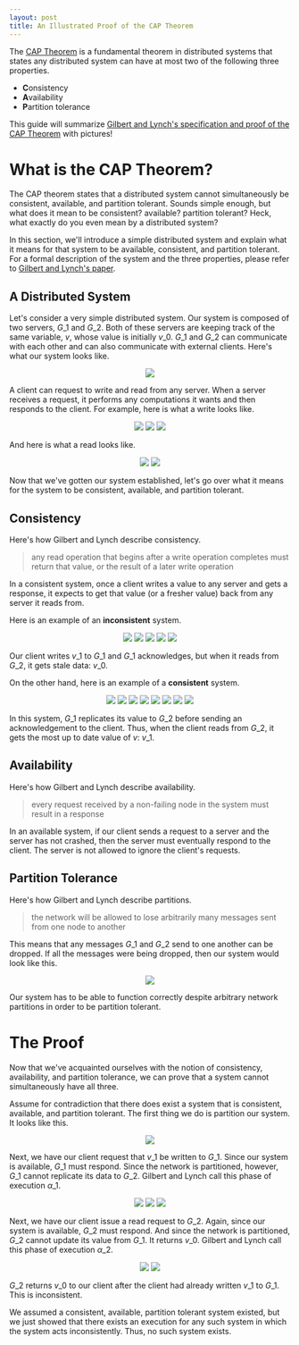 ```yaml
---
layout: post
title: An Illustrated Proof of the CAP Theorem
---
```


The [CAP Theorem][wikipedia] is a fundamental theorem in distributed systems
that states any distributed system can have at most two of the following three
properties.

- **C**onsistency
- **A**vailability
- **P**artition tolerance

This guide will summarize [Gilbert and Lynch's specification and proof of the
CAP Theorem][paper] with pictures!

# What is the CAP Theorem? #
The CAP theorem states that a distributed system cannot simultaneously be
consistent, available, and partition tolerant. Sounds simple enough, but what
does it mean to be consistent? available? partition tolerant? Heck, what
exactly do you even mean by a distributed system?

In this section, we'll introduce a simple distributed system and explain what
it means for that system to be available, consistent, and partition tolerant.
For a formal description of the system and the three properties, please refer
to [Gilbert and Lynch's paper][paper]. 

## A Distributed System ##
Let's consider a very simple distributed system. Our system is composed of two
servers, $G\_1$ and $G\_2$. Both of these servers are keeping track of the same
variable, $v$, whose value is initially $v\_0$. $G\_1$ and $G\_2$ can communicate
with each other and can also communicate with external clients. Here's
what our system looks like.

<center>
<img src="{{site.url}}/assets/cap/cap1.svg" class="half-image">
</center>

A client can request to write and read from any server. When a server receives
a request, it performs any computations it wants and then responds to the
client. For example, here is what a write looks like.

<center>
<img src="{{site.url}}/assets/cap/cap2.svg" class="half-image">
<img src="{{site.url}}/assets/cap/cap3.svg" class="half-image">
<img src="{{site.url}}/assets/cap/cap4.svg" class="half-image">
</center>

And here is what a read looks like.

<center>
<img src="{{site.url}}/assets/cap/cap5.svg" class="half-image">
<img src="{{site.url}}/assets/cap/cap6.svg" class="half-image">
</center>

Now that we've gotten our system established, let's go over what it means for
the system to be consistent, available, and partition tolerant.

## Consistency ##
Here's how Gilbert and Lynch describe consistency.

> any read operation that begins after a write operation completes must return
> that value, or the result of a later write operation

In a consistent system, once a client writes a value to any server and gets a
response, it expects to get that value (or a fresher value) back from any
server it reads from. 

Here is an example of an **inconsistent** system. 

<center>
<img src="{{site.url}}/assets/cap/cap7.svg" class="half-image">
<img src="{{site.url}}/assets/cap/cap8.svg" class="half-image">
<img src="{{site.url}}/assets/cap/cap9.svg" class="half-image">
<img src="{{site.url}}/assets/cap/cap10.svg" class="half-image">
<img src="{{site.url}}/assets/cap/cap11.svg" class="half-image">
</center>

Our client writes $v\_1$ to $G\_1$ and $G\_1$ acknowledges, but when it reads from
$G\_2$, it gets stale data: $v\_0$.

On the other hand, here is an example of a **consistent** system.

<center>
<img src="{{site.url}}/assets/cap/cap12.svg" class="half-image">
<img src="{{site.url}}/assets/cap/cap13.svg" class="half-image">
<img src="{{site.url}}/assets/cap/cap14.svg" class="half-image">
<img src="{{site.url}}/assets/cap/cap15.svg" class="half-image">
<img src="{{site.url}}/assets/cap/cap16.svg" class="half-image">
<img src="{{site.url}}/assets/cap/cap17.svg" class="half-image">
<img src="{{site.url}}/assets/cap/cap18.svg" class="half-image">
<img src="{{site.url}}/assets/cap/cap19.svg" class="half-image">
</center>

In this system, $G\_1$ replicates its value to $G\_2$ before sending an
acknowledgement to the client. Thus, when the client reads from $G\_2$, it gets
the most up to date value of $v$: $v\_1$.

## Availability ##
Here's how Gilbert and Lynch describe availability.

> every request received by a non-failing node in the system must result in a
> response

In an available system, if our client sends a request to a server and the server
has not crashed, then the server must eventually respond to the client. The
server is not allowed to ignore the client's requests.

## Partition Tolerance ##
Here's how Gilbert and Lynch describe partitions.

> the network will be allowed to lose arbitrarily many messages sent from one
> node to another

This means that any messages $G\_1$ and $G\_2$ send to one another can
be dropped.  If all the messages were being dropped, then our system would look
like this.

<center>
<img src="{{site.url}}/assets/cap/cap20.svg" class="half-image">
</center>

Our system has to be able to function correctly despite arbitrary network
partitions in order to be partition tolerant.

# The Proof #
Now that we've acquainted ourselves with the notion of consistency,
availability, and partition tolerance, we can prove that a system cannot
simultaneously have all three.

Assume for contradiction that there does exist a system that is consistent,
available, and partition tolerant. The first thing we do is partition our
system. It looks like this.

<center>
<img src="{{site.url}}/assets/cap/cap21.svg" class="half-image">
</center>

Next, we have our client request that $v\_1$ be written to $G\_1$. Since our
system is available, $G\_1$ must respond. Since the network is partitioned,
however, $G\_1$ cannot replicate its data to $G\_2$. Gilbert and Lynch call
this phase of execution $\alpha\_1$. 

<center>
<img src="{{site.url}}/assets/cap/cap22.svg" class="half-image">
<img src="{{site.url}}/assets/cap/cap23.svg" class="half-image">
<img src="{{site.url}}/assets/cap/cap24.svg" class="half-image">
</center>

Next, we have our client issue a read request to $G\_2$. Again, since our
system is available, $G\_2$ must respond. And since the network is partitioned,
$G\_2$ cannot update its value from $G\_1$. It returns $v\_0$. Gilbert and
Lynch call this phase of execution $\alpha\_2$.

<center>
<img src="{{site.url}}/assets/cap/cap25.svg" class="half-image">
<img src="{{site.url}}/assets/cap/cap26.svg" class="half-image">
</center>

$G\_2$ returns $v\_0$ to our client after the client had already written $v\_1$
to $G\_1$. This is inconsistent.

We assumed a consistent, available, partition tolerant system existed, but we
just showed that there exists an execution for any such system in which the
system acts inconsistently. Thus, no such system exists.

[paper]:     http://lpd.epfl.ch/sgilbert/pubs/BrewersConjecture-SigAct.pdf
[wikipedia]: http://en.wikipedia.org/wiki/CAP_theorem

<script type="text/javascript" src="http://cdn.mathjax.org/mathjax/latest/MathJax.js?config=TeX-AMS-MML_HTMLorMML"></script>
<script type="text/javascript">
MathJax.Hub.Config({
    tex2jax: {
        inlineMath: [['$','$'], ['$','$']],
        processEscapes: true
    }
});
</script>
